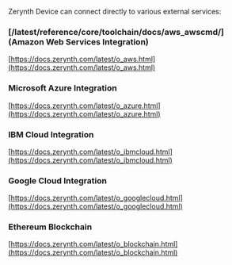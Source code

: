 Zerynth Device can connect directly to various external services:

  

### [/latest/reference/core/toolchain/docs/aws_awscmd/](**Amazon Web Services Integration**)

[https://docs.zerynth.com/latest/o_aws.html](https://docs.zerynth.com/latest/o_aws.html)

  

### **Microsoft Azure Integration**

[https://docs.zerynth.com/latest/o_azure.html](https://docs.zerynth.com/latest/o_azure.html)

  

### **IBM Cloud Integration**

[https://docs.zerynth.com/latest/o_ibmcloud.html](https://docs.zerynth.com/latest/o_ibmcloud.html)

  

### **Google Cloud Integration**

[https://docs.zerynth.com/latest/o_googlecloud.html](https://docs.zerynth.com/latest/o_googlecloud.html)

  

### **Ethereum Blockchain**

[https://docs.zerynth.com/latest/o_blockchain.html](https://docs.zerynth.com/latest/o_blockchain.html)
<!--stackedit_data:
eyJoaXN0b3J5IjpbMjEwOTgzODY2LDczMDk5ODExNl19
-->

